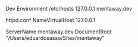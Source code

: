 Dev Environment
/etc/hosts
127.0.0.1	mentaway.dev

httpd.conf
NameVirtualHost 127.0.0.1

<VirtualHost yourdomain.dev>
	ServerName mentaway.dev
	DocumentRoot "/Users/eduardosasso/Sites/mentaway"
</VirtualHost>